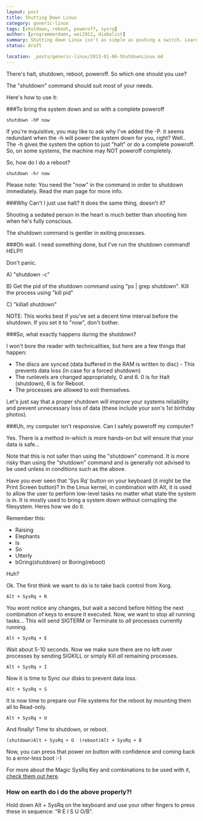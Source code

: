 ```yaml
---
layout: post
title: Shutting Down Linux
category: generic-linux
tags: [shutdown, reboot, poweroff, sysrq]
author: [programmerdams, wei2912, diabolist]
summary: Shutting down Linux isn't as simple as pushing a switch. Learn how to shutdown Linux properly.
status: draft

location: _posts/generic-linux/2013-01-06-ShutdownLinux.md
---
```


There's halt, shutdown, reboot, poweroff. So which one should you use?

The "shutdown" command should suit most of your needs.

Here's how to use it:

###To bring the system down and so with a complete poweroff

    shutdown -hP now

If you're inquisitive, you may like to ask why I've added the -P. it seems redundant when the -h will power the system down for you, right?
Well.. The -h gives the system the option to just "halt" or do a complete poweroff. So, on some systems, the machine may NOT poweroff completely.

So, how do I do a reboot?

    shutdown -hr now

Please note: You need the "now" in the command in order to shutdown immediately. Read the man page for more info.

<!--more-->

###Why Can't I just use halt? It does the same thing, doesn't it?

Shooting a sedated person in the heart is much better than shooting him when he's fully conscious.

The shutdown command is gentler in exiting processes.

###Oh wait. I need something done, but I've run the shutdown command! HELP!!

Don't panic.

A) "shutdown -c"

B) Get the pid of the shutdown command using "ps | grep shutdown". Kill the process using "kill pid"

C) "killall shutdown"

NOTE: This works best if you've set a decent time interval before the shutdown. If you set it to "now", don't bother.

###So, what exactly happens during the shutdown?

I won't bore the reader with technicalities, but here are a few things that happen:

- The discs are synced (data buffered in the RAM is written to disc) - This prevents data loss (in case for a forced shutdown)
- The runlevels are changed appropriately, 0 and 6. 0 is for Halt (shutdown), 6 is for Reboot.
- The processes are allowed to exit themselves.

Let's just say that a proper shutdown will improve your systems reliability and prevent unnecessary loss of data (these include your son's 1st birthday photos).

###Uh, my computer isn't responsive. Can I safely poweroff my computer?

Yes. There is a method in-which is more hands-on but will ensure that your data is safe...

<p class="notice">Note that this is not safer than using the "shutdown" command. It is more risky than using the "shutdown" command and is generally not advised to be used unless in conditions such as the above.</p>

Have you ever seen that 'Sys Rq' button on your keyboard (it might be the Print Screen button)? In the Linux kernel, in combination with Alt, it is used to allow the user to perform low-level tasks no matter what state the system is in. It is mostly used to bring a system down without corrupting the filesystem. Heres how we do it.

Remember this:

- Raising
- Elephants
- Is
- So
- Utterly
- bOring(shutdown) or Boring(reboot)

Huh?

Ok. The first think we want to do is to take back control from Xorg.

    Alt + SysRq + R

You wont notice any changes, but wait a second before hitting the next combination of keys to ensure it executed. Now, we want to stop all running tasks... This will send SIGTERM or Terminate to *all* processes currently running.

    Alt + SysRq + E

Wait about 5-10 seconds. Now we make sure there are no left over processes by sending SIGKILL or simply Kill _all_ remaining processes.

    Alt + SysRq + I

Now it is time to Sync our disks to prevent data loss.

    Alt + SysRq + S

It is now time to prepare our File systems for the reboot by mounting them all to Read-only.

    Alt + SysRq + U

And finally! Time to shutdown, or reboot.

    (shutdown)Alt + SysRq + O  (reboot)Alt + SysRq + B

Now, you can press that power on button with confidence and coming back to a error-less boot :-)

For more about the Magic SysRq Key and combinations to be used with it, [check them out here](http://en.wikipedia.org/wiki/Magic_SysRq_key).

### How on earth do i do the above properly?!

Hold down Alt + SysRq on the keyboard and use your other fingers to press these in sequence: "R E I S U O/B".
